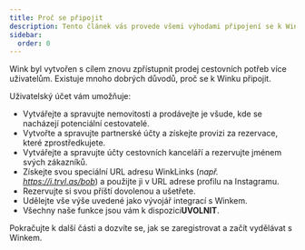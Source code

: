 ```yaml
---
title: Proč se připojit
description: Tento článek vás provede všemi výhodami připojení se k Winku.
sidebar:
  order: 0
---
```

Wink byl vytvořen s cílem znovu zpřístupnit prodej cestovních potřeb více uživatelům.
Existuje mnoho dobrých důvodů, proč se k Winku připojit.

Uživatelský účet vám umožňuje:

* Vytvářejte a spravujte nemovitosti a prodávejte je všude, kde se nacházejí potenciální cestovatelé.
* Vytvořte a spravujte partnerské účty a získejte provizi za rezervace, které zprostředkujete.
* Vytvářejte a spravujte účty cestovních kanceláří a rezervujte jménem svých zákazníků.
* Získejte svou speciální URL adresu WinkLinks (*např. https://i.trvl.as/bob*) a použijte ji v URL adrese profilu na Instagramu.
* Rezervujte si svou příští dovolenou a ušetřete.
* Udělejte vše výše uvedené jako vývojář integrací s Winkem.
* Všechny naše funkce jsou vám k dispozici**UVOLNIT**.

Pokračujte k další části a dozvíte se, jak se zaregistrovat a začít vydělávat s Winkem.

